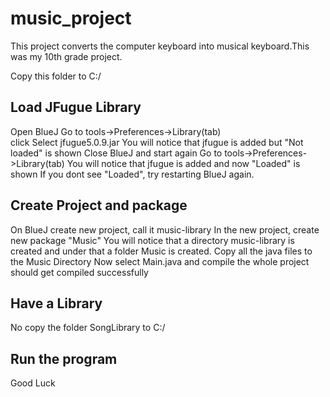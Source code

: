 # music_project
This project converts the computer keyboard into musical keyboard.This was my 10th grade project.

Copy this folder to C:/

Load JFugue Library
------------------------
Open BlueJ
Go to tools->Preferences->Library(tab)  
click <Add>
Select jfugue5.0.9.jar
You will notice that jfugue is added but "Not loaded" is shown
Close BlueJ and start again
Go to tools->Preferences->Library(tab) 
You will notice that jfugue is added and now "Loaded" is shown
If you dont see "Loaded", try restarting BlueJ again.

Create Project and package
--------------------------
On BlueJ create new project, call it music-library
In the new project, create new package "Music"
You will notice that a directory music-library is created and under that a folder Music is created.
Copy all the java files to the Music Directory
Now select Main.java and compile the whole project should get compiled successfully


Have a Library
--------------------------
No copy the folder SongLibrary to C:/

Run the program
----------------
Good Luck

